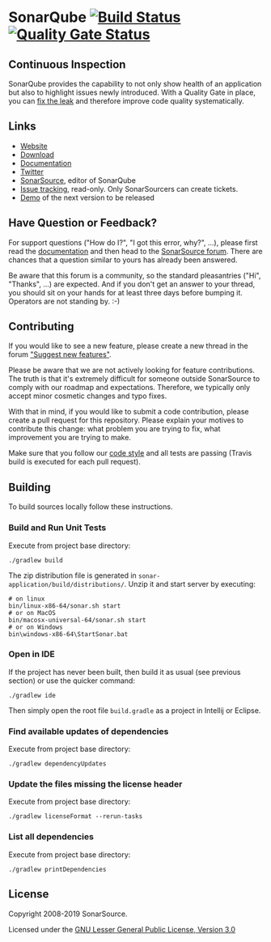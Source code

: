 SonarQube [![Build Status](https://travis-ci.org/SonarSource/sonarqube.svg?branch=master)](https://travis-ci.org/SonarSource/sonarqube) [![Quality Gate Status](https://sonarcloud.io/api/project_badges/measure?project=org.sonarsource.sonarqube%3Asonarqube&metric=alert_status)](https://sonarcloud.io/dashboard?id=org.sonarsource.sonarqube%3Asonarqube)
=========

Continuous Inspection
---------------------
SonarQube provides the capability to not only show health of an application but also to highlight issues newly introduced. With a Quality Gate in place, you can [fix the leak](https://blog.sonarsource.com/water-leak-changes-the-game-for-technical-debt-management) and therefore improve code quality systematically.

Links
-----

* [Website](https://www.sonarqube.org)
* [Download](https://www.sonarqube.org/downloads/)
* [Documentation](https://docs.sonarqube.org)
* [Twitter](https://twitter.com/SonarQube)
* [SonarSource](https://www.sonarsource.com), editor of SonarQube
* [Issue tracking](https://jira.sonarsource.com/browse/SONAR/), read-only. Only SonarSourcers can create tickets.
* [Demo](https://next.sonarqube.com/sonarqube) of the next version to be released

Have Question or Feedback?
--------------------------

For support questions ("How do I?", "I got this error, why?", ...), please first read the [documentation](https://docs.sonarqube.org) and then head to the [SonarSource forum](https://community.sonarsource.com/). There are chances that a question similar to yours has already been answered. 

Be aware that this forum is a community, so the standard pleasantries ("Hi", "Thanks", ...) are expected. And if you don't get an answer to your thread, you should sit on your hands for at least three days before bumping it. Operators are not standing by. :-)


Contributing
------------

If you would like to see a new feature, please create a new thread in the forum ["Suggest new features"](https://community.sonarsource.com/c/suggestions/features).

Please be aware that we are not actively looking for feature contributions. The truth is that it's extremely difficult for someone outside SonarSource to comply with our roadmap and expectations. Therefore, we typically only accept minor cosmetic changes and typo fixes.

With that in mind, if you would like to submit a code contribution, please create a pull request for this repository. Please explain your motives to contribute this change: what problem you are trying to fix, what improvement you are trying to make.

Make sure that you follow our [code style](https://github.com/SonarSource/sonar-developer-toolset#code-style) and all tests are passing (Travis build is executed for each pull request).

Building
--------

To build sources locally follow these instructions.

### Build and Run Unit Tests

Execute from project base directory:

    ./gradlew build

The zip distribution file is generated in `sonar-application/build/distributions/`. Unzip it and start server by executing:

    # on linux
    bin/linux-x86-64/sonar.sh start 
    # or on MacOS
    bin/macosx-universal-64/sonar.sh start
    # or on Windows
    bin\windows-x86-64\StartSonar.bat 

### Open in IDE

If the project has never been built, then build it as usual (see previous section) or use the quicker command:

    ./gradlew ide
    
Then simply open the root file `build.gradle` as a project in Intellij or Eclipse.

### Find available updates of dependencies

Execute from project base directory:

    ./gradlew dependencyUpdates

### Update the files missing the license header

Execute from project base directory:

    ./gradlew licenseFormat --rerun-tasks
    
### List all dependencies

Execute from project base directory:

    ./gradlew printDependencies
    

License
-------

Copyright 2008-2019 SonarSource.

Licensed under the [GNU Lesser General Public License, Version 3.0](https://www.gnu.org/licenses/lgpl.txt)
